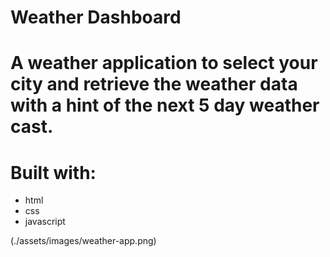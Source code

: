 # Weather Dashboard

# A weather application to select your city and retrieve the weather data with a hint of the next 5 day weather cast.

# Built with:
* html
* css
* javascript

(./assets/images/weather-app.png)